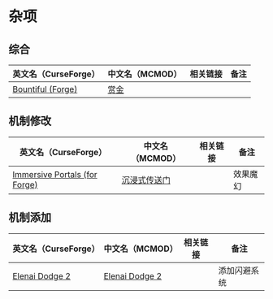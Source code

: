 # 杂项

## 综合

| 英文名（CurseForge）                                                        | 中文名（MCMOD）                              | 相关链接 | 备注 |
| --------------------------------------------------------------------------- | -------------------------------------------- | -------- | ---- |
| [Bountiful (Forge)](https://www.curseforge.com/minecraft/mc-mods/bountiful) | [赏金](https://www.mcmod.cn/class/2657.html) |          |      |

## 机制修改

| 英文名（CurseForge）                                                                                      | 中文名（MCMOD）                                      | 相关链接 | 备注     |
| --------------------------------------------------------------------------------------------------------- | ---------------------------------------------------- | -------- | -------- |
| [Immersive Portals (for Forge)](https://www.curseforge.com/minecraft/mc-mods/immersive-portals-for-forge) | [沉浸式传送门](https://www.mcmod.cn/class/2410.html) |          | 效果魔幻 |

## 机制添加

| 英文名（CurseForge）                                                          | 中文名（MCMOD）                                        | 相关链接 | 备注         |
| ----------------------------------------------------------------------------- | ------------------------------------------------------ | -------- | ------------ |
| [Elenai Dodge 2](https://www.curseforge.com/minecraft/mc-mods/elenai-dodge-2) | [Elenai Dodge 2](https://www.mcmod.cn/class/3835.html) |          | 添加闪避系统 |
